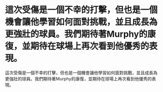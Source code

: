 # 這次受傷是一個不幸的打擊，但也是一個機會讓他學習如何面對挑戰，並且成長為更強壯的球員。我們期待著Murphy的康復，並期待在球場上再次看到他優秀的表現。  
 這次受傷是一個不幸的打擊，但也是一個機會讓他學習如何面對挑戰，並且成長為更強壯的球員。我們期待著Murphy的康復，並期待在球場上再次看到他優秀的表現。 